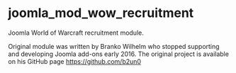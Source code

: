 # joomla_mod_wow_recruitment
Joomla World of Warcraft recruitment module.

Original module was written by Branko Wilhelm who stopped supporting and developing Joomla add-ons early 2016.
The original project is available on his GitHub page https://github.com/b2un0

